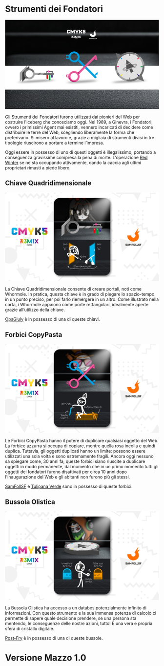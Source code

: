 # Strumenti dei Fondatori

![strumenti dei fondatori](../eg/5/pptxfounder%20(2).jpg)

Gli Strumenti dei Fondatori furono utilizzati dai pionieri del Web per costruire l'iceberg che conosciamo oggi. Nel 1989, a Ginevra, i Fondatori, ovvero i primissimi Agent mai esistiti, vennero incaricati di decidere come distribuire le terre del Web, scegliendo liberamente la forma che preferivano. Si misero al lavoro e, grazie a migliaia di strumenti divisi in tre tipologie riuscirono a portare a termine l’impresa.

Oggi essere in possesso di uno di questi oggetti è illegalissimo, portando a conseguenza gravissime compresa la pena di morte. L'operazione [Red Winter](../Magenta/alesdreams.md) se ne sta occupando attivamente, dando la caccia agli ultimi proprietari rimasti a piede libero.

## Chiave Quadridimensionale

![chiave](../eg/5/4dkey.jpg)

La Chiave Quadridimensionale consente di creare portali, noti come Whormole. In pratica, questa chiave è in grado di piegare lo spazio-tempo in un punto preciso, per poi farlo riemergere in un altro. Come illustrato nella carta, i Whormole appaiono come porte rettangolari, idealmente aperte grazie all’utilizzo della chiave.

[OpsGiuly](../Nero/opsg.md) è in possesso di una di queste chiavi.

## Forbici CopyPasta

![forbice](../eg/5/copypasta.jpg)

Le Forbici CopyPasta hanno il potere di duplicare qualsiasi oggetto del Web. La forbice azzurra si occupa di copiare, mentre quella rosa incolla e quindi duplica. Tuttavia, gli oggetti duplicati hanno un limite: possono essere utilizzati una sola volta e sono estremamente fragili. Ancora oggi nessuno sa spiegare come, 30 anni fa, queste forbici siano riuscite a duplicare oggetti in modo permanente, dal momento che in un primo momento tutti gli oggetti dei fondatori furono disattivati per circa 10 anni dopo l'inaugurazione del Web e gli abitanti non furono più gli stessi.

[SamFollSF](../Remix/samfollsf.md) e [Tulipana Verde](../Giallo/del.md) sono in possesso di queste forbici.

## Bussola Olistica

![bussola](../eg/5/compass.jpg)

La Bussola Olistica ha accesso a un databes potenzialmente infinito di informazioni. Con questo strumento e la sua immensa potenza di calcolo ci permette di sapere quale decisione prendere, se una persona sta mentendo, le conseguenze delle nostre azioni, tutto! È una vera e propria sfera di cristallo digitale.

[Post-Fry](../Giallo/postfry.md) è in possesso di una di queste bussole.

# Versione Mazzo 1.0